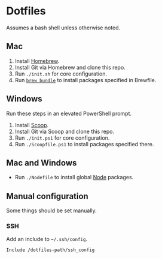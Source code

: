 # Dotfiles

Assumes a bash shell unless otherwise noted.

## Mac

1. Install [Homebrew](https://brew.sh/).
2. Install Git via Homebrew and clone this repo.
3. Run `./init.sh` for core configuration.
4. Run [`brew bundle`](https://github.com/Homebrew/homebrew-bundle) to install packages specified in Brewfile.

## Windows

Run these steps in an elevated PowerShell prompt.

1. Install [Scoop](https://scoop.sh/).
2. Install Git via Scoop and clone this repo.
3. Run `./init.ps1` for core configuration.
4. Run `./Scoopfile.ps1` to install packages specified there.

## Mac and Windows

* Run `./Nodefile` to install global [Node](https://nodejs.org/) packages.

## Manual configuration

Some things should be set manually.

### SSH

Add an include to `~/.ssh/config`.

    Include /dotfiles-path/ssh_config
